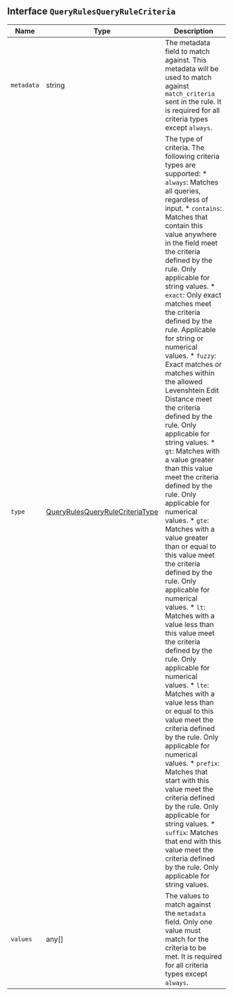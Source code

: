 ## Interface `QueryRulesQueryRuleCriteria`

| Name | Type | Description |
| - | - | - |
| `metadata` | string | The metadata field to match against. This metadata will be used to match against `match_criteria` sent in the rule. It is required for all criteria types except `always`. |
| `type` | [QueryRulesQueryRuleCriteriaType](./QueryRulesQueryRuleCriteriaType.md) | The type of criteria. The following criteria types are supported: * `always`: Matches all queries, regardless of input. * `contains`: Matches that contain this value anywhere in the field meet the criteria defined by the rule. Only applicable for string values. * `exact`: Only exact matches meet the criteria defined by the rule. Applicable for string or numerical values. * `fuzzy`: Exact matches or matches within the allowed Levenshtein Edit Distance meet the criteria defined by the rule. Only applicable for string values. * `gt`: Matches with a value greater than this value meet the criteria defined by the rule. Only applicable for numerical values. * `gte`: Matches with a value greater than or equal to this value meet the criteria defined by the rule. Only applicable for numerical values. * `lt`: Matches with a value less than this value meet the criteria defined by the rule. Only applicable for numerical values. * `lte`: Matches with a value less than or equal to this value meet the criteria defined by the rule. Only applicable for numerical values. * `prefix`: Matches that start with this value meet the criteria defined by the rule. Only applicable for string values. * `suffix`: Matches that end with this value meet the criteria defined by the rule. Only applicable for string values. |
| `values` | any[] | The values to match against the `metadata` field. Only one value must match for the criteria to be met. It is required for all criteria types except `always`. |
